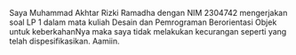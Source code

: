 Saya Muhammad Akhtar Rizki Ramadha dengan NIM 2304742 mengerjakan
soal LP 1 dalam mata kuliah Desain dan Pemrograman Berorientasi Objek
untuk keberkahanNya maka saya tidak melakukan kecurangan seperti yang telah dispesifikasikan. Aamiin.
